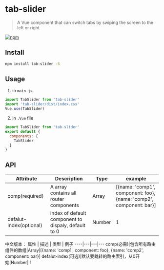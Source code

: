 # tab-slider

> A Vue component that can switch tabs by swiping the screen to the left or right

[![npm](https://img.shields.io/npm/v/tab-slider.svg)](https://www.npmjs.com/package/tab-slider)
## Install
``` bash
npm install tab-slider -S
```
## Usage
1. in `main.js`
``` js
import TabSlider from 'tab-slider'
import 'tab-slider/dist/index.css'
Vue.use(TabSlider)
```
2. in `.Vue` file
``` js
import TabSlider from 'tab-slider'
export default {
  components: {
    TabSlider
  }
}
```
## API
Attribute | Description | Type | example
----|---|---|---
comp(required)|A array contains all router components|Array|[{name: 'comp1', component: foo}, {name: 'comp2', component: bar}]
defalut-index(optional)|index of default component to dispaly, default to 0|Number| 1

中文版本：
属性 | 描述 | 类型 | 例子
----|---|---|---
comp(必需)|包含所有路由组件的数组|Array|[{name: 'comp1', component: foo}, {name: 'comp2', component: bar}]
defalut-index(可选)|默认要跳转的路由索引，从0开始|Number| 1

